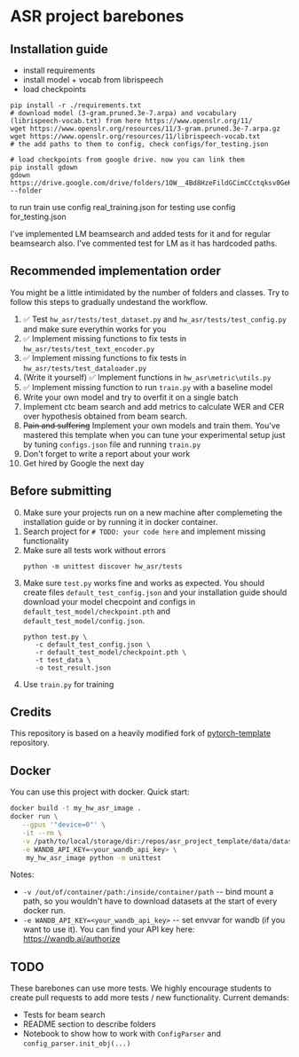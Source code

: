 # ASR project barebones

## Installation guide

- install requirements
- install model + vocab from librispeech
- load checkpoints 

```shell
pip install -r ./requirements.txt
# download model (3-gram.pruned.3e-7.arpa) and vocabulary (librispeech-vocab.txt) from here https://www.openslr.org/11/
wget https://www.openslr.org/resources/11/3-gram.pruned.3e-7.arpa.gz
wget https://www.openslr.org/resources/11/librispeech-vocab.txt
# the add paths to them to config, check configs/for_testing.json

# load checkpoints from google drive. now you can link them
pip install gdown
gdown https://drive.google.com/drive/folders/1OW__4Bd8HzeFildGCimCCctqksv0GeK3 --folder
```
to run train use config real_training.json
for testing use config for_testing.json

I've implemented LM beamsearch and added tests for it and for regular beamsearch also. I've commented test 
for LM as it has hardcoded paths.


## Recommended implementation order

You might be a little intimidated by the number of folders and classes. Try to follow this steps to gradually undestand
the workflow.

1) ✅ Test `hw_asr/tests/test_dataset.py`  and `hw_asr/tests/test_config.py` and make sure everythin works for you
2) ✅ Implement missing functions to fix tests in  `hw_asr/tests/test_text_encoder.py`
3) ✅ Implement missing functions to fix tests in  `hw_asr/tests/test_dataloader.py`
4) (Write it yourself) ✅ Implement functions in `hw_asr\metric\utils.py`
5) ✅ Implement missing function to run `train.py` with a baseline model
6) Write your own model and try to overfit it on a single batch
7) Implement ctc beam search and add metrics to calculate WER and CER over hypothesis obtained from beam search.
8) ~~Pain and suffering~~ Implement your own models and train them. You've mastered this template when you can tune your
   experimental setup just by tuning `configs.json` file and running `train.py`
9) Don't forget to write a report about your work
10) Get hired by Google the next day

## Before submitting

0) Make sure your projects run on a new machine after complemeting the installation guide or by 
   running it in docker container.
1) Search project for `# TODO: your code here` and implement missing functionality
2) Make sure all tests work without errors
   ```shell
   python -m unittest discover hw_asr/tests
   ```
3) Make sure `test.py` works fine and works as expected. You should create files `default_test_config.json` and your
   installation guide should download your model checpoint and configs in `default_test_model/checkpoint.pth`
   and `default_test_model/config.json`.
   ```shell
   python test.py \
      -c default_test_config.json \
      -r default_test_model/checkpoint.pth \
      -t test_data \
      -o test_result.json
   ```
4) Use `train.py` for training

## Credits

This repository is based on a heavily modified fork
of [pytorch-template](https://github.com/victoresque/pytorch-template) repository.

## Docker

You can use this project with docker. Quick start:

```bash 
docker build -t my_hw_asr_image . 
docker run \
   --gpus '"device=0"' \
   -it --rm \
   -v /path/to/local/storage/dir:/repos/asr_project_template/data/datasets \
   -e WANDB_API_KEY=<your_wandb_api_key> \
	my_hw_asr_image python -m unittest 
```

Notes:

* `-v /out/of/container/path:/inside/container/path` -- bind mount a path, so you wouldn't have to download datasets at
  the start of every docker run.
* `-e WANDB_API_KEY=<your_wandb_api_key>` -- set envvar for wandb (if you want to use it). You can find your API key
  here: https://wandb.ai/authorize

## TODO

These barebones can use more tests. We highly encourage students to create pull requests to add more tests / new
functionality. Current demands:

* Tests for beam search
* README section to describe folders
* Notebook to show how to work with `ConfigParser` and `config_parser.init_obj(...)`
